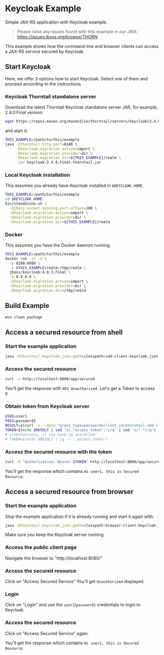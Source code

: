 # Keycloak Example

Simple JAX-RS application with Keycloak example.

> Please raise any issues found with this example in our JIRA:
> https://issues.jboss.org/browse/THORN

This example shows how the command-line and browser clients can access a JAX-RS service
secured by Keycloak.

## Start Keycloak

Here, we offer 3 options how to start Keycloak.
Select one of them and proceed according to the instructions.

### Keycloak Thorntail standalone server

Download the latest Thorntail Keycloak standalone server JAR, for example, 2.4.0.Final version:

```sh
wget https://repo1.maven.org/maven2/io/thorntail/servers/keycloak/2.4.0.Final/keycloak-2.4.0.Final-thorntail.jar
```

and start it:

```sh
THIS_EXAMPLE=/path/to/this/example
java -Dthorntail.http.port=8180 \
     -Dkeycloak.migration.action=import \
     -Dkeycloak.migration.provider=dir \
     -Dkeycloak.migration.dir=${THIS_EXAMPLE}/realm \
     -jar keycloak-2.4.0.Final-thorntail.jar
```

### Local Keycloak installation

This assumes you already have Keycloak installed in `$KEYCLOAK_HOME`.

```sh
THIS_EXAMPLE=/path/to/this/example
cd $KEYCLOAK_HOME
bin/standalone.sh \
  -Djboss.socket.binding.port-offset=100 \
  -Dkeycloak.migration.action=import \
  -Dkeycloak.migration.provider=dir \
  -Dkeycloak.migration.dir=${THIS_EXAMPLE}/realm
```

### Docker

This assumes you have the Docker daemon running.

```sh
THIS_EXAMPLE=/path/to/this/example
docker run -it -d \
  -p 8180:8080 \
  -v $THIS_EXAMPLE/realm:/tmp/realm \
  jboss/keycloak:4.8.3.Final \
  -b 0.0.0.0 \
  -Dkeycloak.migration.action=import \
  -Dkeycloak.migration.provider=dir \
  -Dkeycloak.migration.dir=/tmp/realm
```

## Build Example

```sh
mvn clean package
```

## Access a secured resource from shell

### Start the example application

```sh
java -Dthorntail.keycloak.json.path=classpath:cmd-client-keycloak.json -jar target/example-keycloak-thorntail.jar
```

### Access the secured resource

```sh
curl -v http://localhost:8080/app/secured
```

You'll get the response with `401 Unauthorized`. Let's get a Token to access it.

### Obtain token from Keycloak server

```sh
USER=user1
PASS=password1
RESULT=$(curl -s --data "grant_type=password&client_id=thorntail-cmd-client-example&username=${USER}&password=${PASS}" http://localhost:8180/auth/realms/thorntail-cmd-client/protocol/openid-connect/token)
TOKEN=$(echo $RESULT | sed 's/.*access_token":"//g' | sed 's/".*//g')
# alternatively, if you have jq installed:
# TOKEN=$(echo $RESULT | jq -r '.access_token')
```

### Access the secured resource with the token

```sh
curl -H "Authorization: Bearer $TOKEN" http://localhost:8080/app/secured
```

You'll get the response which contains `Hi user1, this is Secured Resource`.

## Access a secured resource from browser

### Start the example application

Stop the example application if it is already running and start it again with:

```sh
java -Dthorntail.keycloak.json.path=classpath:browser-client-keycloak.json -jar target/example-keycloak-thorntail.jar
```

Make sure you keep the Keycloak server running.

### Access the public client page

Navigate the browser to "http://localhost:8080/" 

### Access the secured resource

Click on "Access Secured Service"
You'll get `Unauthorized` displayed.

### Login

Click on "Login" and use the `user1`/`password1` credentials to login to Keycloak.

### Access the secured resource

Click on "Access Secured Service" again.

You'll get the response which contains `Hi user1, this is Secured Resource`.

